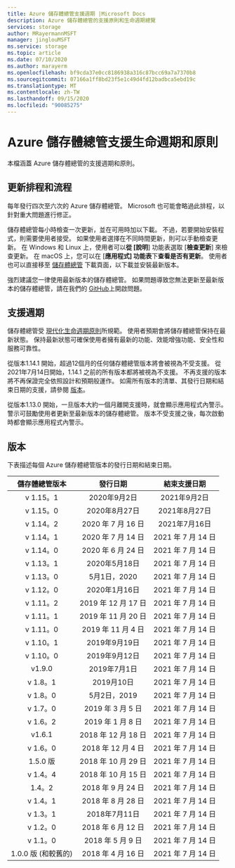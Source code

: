 ```yaml
---
title: Azure 儲存體總管支援週期 |Microsoft Docs
description: Azure 儲存體總管的支援原則和生命週期總覽
services: storage
author: MRayermannMSFT
manager: jinglouMSFT
ms.service: storage
ms.topic: article
ms.date: 07/10/2020
ms.author: marayerm
ms.openlocfilehash: bf9cda37e0cc8186938a316c87bcc69a7a7370b8
ms.sourcegitcommit: 07166a1ff8bd23f5e1c49d4fd12badbca5ebd19c
ms.translationtype: MT
ms.contentlocale: zh-TW
ms.lasthandoff: 09/15/2020
ms.locfileid: "90085275"
---
```

# <a name="azure-storage-explorer-support-lifecycle-and-policy"></a>Azure 儲存體總管支援生命週期和原則

本檔涵蓋 Azure 儲存體總管的支援週期和原則。

## <a name="update-schedule-and-process"></a>更新排程和流程

每年發行四次至六次的 Azure 儲存體總管。 Microsoft 也可能會略過此排程，以針對重大問題進行修正。

儲存體總管每小時檢查一次更新，並在可用時加以下載。 不過，若要開始安裝程式，則需要使用者接受。 如果使用者選擇在不同時間更新，則可以手動檢查更新。 在 Windows 和 Linux 上，使用者可以**從 [說明**] 功能表選取 [**檢查更新**] 來檢查更新。 在 macOS 上，您可以在 [**應用程式] 功能表**下**查看是否有更新**。 使用者也可以直接移至 [儲存體總管](https://azure.microsoft.com/features/storage-explorer/) 下載頁面，以下載並安裝最新版本。

強烈建議您一律使用最新版本的儲存體總管。 如果問題導致您無法更新至最新版本的儲存體總管，請在我們的 [GitHub](https://github.com/microsoft/AzureStorageExplorer)上開啟問題。

## <a name="support-lifecycle"></a>支援週期

儲存體總管受 [現代化生命週期原則](https://support.microsoft.com/help/30881/modern-lifecycle-policy)所規範。 使用者預期會將儲存體總管保持在最新狀態。 保持最新狀態可確保使用者擁有最新的功能、效能增強功能、安全性和服務可靠性。

從版本1.14.1 開始，超過12個月的任何儲存體總管版本將會被視為不受支援。 從2021年7月14日開始，1.14.1 之前的所有版本都將被視為不支援。 不再支援的版本將不再保證完全依照設計和預期般運作。 如需所有版本的清單、其發行日期和結束日期的支援，請參閱 [版本](#releases)。

從版本1.13.0 開始，一旦版本大約一個月離開支援時，就會顯示應用程式內警示。 警示可鼓勵使用者更新至最新版本的儲存體總管。 版本不受支援之後，每次啟動時都會顯示應用程式內警示。

## <a name="releases"></a>版本

下表描述每個 Azure 儲存體總管版本的發行日期和結束日期。

| 儲存體總管版本  | 發行日期       | 結束支援日期 |
|:-------------------------:|:------------------:|:-------------------:|
| v 1.15。1                   | 2020年9月2日  | 2021年9月2日   |
| v 1.15。0                   | 2020年8月27日    | 2021年8月27日     |
| v 1.14。2                   | 2020 年 7 月 16 日      | 2021年7月16日       |
| v 1.14。1                   | 2020 年 7 月 14 日      | 2021 年 7 月 14 日       |
| v 1.14。0                   | 2020 年 6 月 24 日      | 2021 年 7 月 14 日       |
| v 1.13。1                   | 2020年5月18日       | 2021 年 7 月 14 日       |
| v 1.13。0                   | 5月1日，2020        | 2021 年 7 月 14 日       |
| v 1.12。0                   | 2020年1月16日   | 2021 年 7 月 14 日       |
| v 1.11。2                   | 2019 年 12 月 17 日  | 2021 年 7 月 14 日       |
| v 1.11。1                   | 2019 年 11 月 20 日  | 2021 年 7 月 14 日       |
| v 1.11。0                   | 2019 年 11 月 4 日   | 2021 年 7 月 14 日       |
| v 1.10。1                   | 2019年9月19日 | 2021 年 7 月 14 日       |
| v 1.10。0                   | 2019年9月12日 | 2021 年 7 月 14 日       |
| v1.9.0                    | 2019年7月1日       | 2021 年 7 月 14 日       |
| v 1.8。1                    | 2019月10日       | 2021 年 7 月 14 日       |
| v 1.8。0                    | 5月2日，2019        | 2021 年 7 月 14 日       |
| v 1.7。0                    | 2019 年 3 月 5 日      | 2021 年 7 月 14 日       |
| v 1.6。2                    | 2019 年 1 月 8 日    | 2021 年 7 月 14 日       |
| v1.6.1                    | 2018 年 12 月 18 日  | 2021 年 7 月 14 日       |
| v 1.6。0                    | 2018 年 12 月 4 日   | 2021 年 7 月 14 日       |
| 1.5.0 版                    | 2018 年 10 月 29 日   | 2021 年 7 月 14 日       |
| v 1.4。4                    | 2018 年 10 月 15 日   | 2021 年 7 月 14 日       |
| 1.4。2                    | 2018 年 9 月 24 日 | 2021 年 7 月 14 日       |
| v 1.4。1                    | 2018 年 8 月 28 日    | 2021 年 7 月 14 日       |
| v 1.3。1                    | 2018年7月11日      | 2021 年 7 月 14 日       |
| v 1.2。0                    | 2018 年 6 月 12 日      | 2021 年 7 月 14 日       |
| v 1.1。0                    | 2018 年 5 月 9 日        | 2021 年 7 月 14 日       |
| 1.0.0 版 (和較舊的)         | 2018 年 4 月 16 日     | 2021 年 7 月 14 日       |
